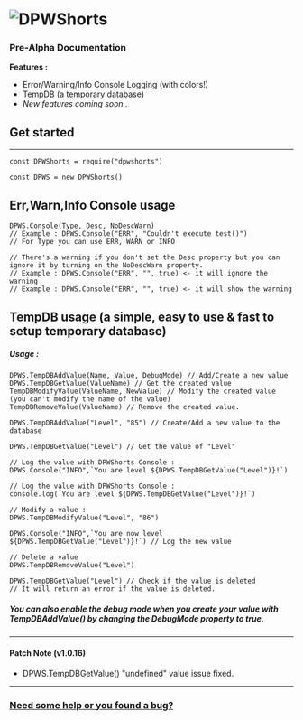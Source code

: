 # ![DPWShorts](https://cdn.glitch.com/0a51cb1c-8d1f-48f8-a7f4-23770c5b0ca2%2FDPShorts%20Logo.png)
### Pre-Alpha Documentation
**Features :**
* Error/Warning/Info Console Logging (with colors!)
* TempDB (a temporary database)
* *New features coming soon..*

Get started
-
---
```
const DPWShorts = require("dpwshorts")

const DPWS = new DPWShorts()
```
Err,Warn,Info Console usage
-
```
DPWS.Console(Type, Desc, NoDescWarn) 
// Example : DPWS.Console("ERR", "Couldn't execute test()")
// For Type you can use ERR, WARN or INFO

// There's a warning if you don't set the Desc property but you can ignore it by turning on the NoDescWarn property.
// Example : DPWS.Console("ERR", "", true) <- it will ignore the warning
// Example : DPWS.Console("ERR", "", true) <- it will show the warning
```

TempDB usage (a simple, easy to use & fast to setup temporary database)
-
##### Usage :
```
DPWS.TempDBAddValue(Name, Value, DebugMode) // Add/Create a new value
DPWS.TempDBGetValue(ValueName) // Get the created value
TempDBModifyValue(ValueName, NewValue) // Modify the created value (you can't modify the name of the value)
TempDBRemoveValue(ValueName) // Remove the created value.
```
```
DPWS.TempDBAddValue("Level", "85") // Create/Add a new value to the database

DPWS.TempDBGetValue("Level") // Get the value of "Level"

// Log the value with DPWShorts Console :
DPWS.Console("INFO",`You are level ${DPWS.TempDBGetValue("Level")}!`)

// Log the value with DPWShorts Console : 
console.log(`You are level ${DPWS.TempDBGetValue("Level")}!`)

// Modify a value :
DPWS.TempDBModifyValue("Level", "86")

DPWS.Console("INFO",`You are now level ${DPWS.TempDBGetValue("Level")}!`) // Log the new value

// Delete a value
DPWS.TempDBRemoveValue("Level")

DPWS.TempDBGetValue("Level") // Check if the value is deleted
// It will return an error if the value is deleted.
```

##### You can also enable the debug mode when you create your value with TempDBAddValue() by changing the DebugMode property to true.

---
#### Patch Note (v1.0.16)
- DPWS.TempDBGetValue() "undefined" value issue fixed.
---

### [Need some help or you found a bug?](https://github.com/DinographicPixels/DPWShorts/issues)
